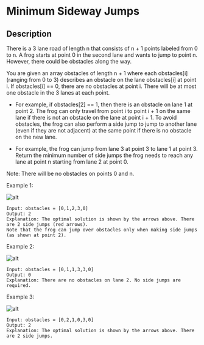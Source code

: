 # Minimum Sideway Jumps
## Description

There is a 3 lane road of length n that consists of n + 1 points labeled from 0 to n. A frog starts at point 0 in the second lane and wants to jump to point n. However, there could be obstacles along the way.

You are given an array obstacles of length n + 1 where each obstacles[i] (ranging from 0 to 3) describes an obstacle on the lane obstacles[i] at point i. If obstacles[i] == 0, there are no obstacles at point i. There will be at most one obstacle in the 3 lanes at each point.

- For example, if obstacles[2] == 1, then there is an obstacle on lane 1 at point 2.
The frog can only travel from point i to point i + 1 on the same lane if there is not an obstacle on the lane at point i + 1. To avoid obstacles, the frog can also perform a side jump to jump to another lane (even if they are not adjacent) at the same point if there is no obstacle on the new lane.

- For example, the frog can jump from lane 3 at point 3 to lane 1 at point 3.
Return the minimum number of side jumps the frog needs to reach any lane at point n starting from lane 2 at point 0.

Note: There will be no obstacles on points 0 and n.

Example 1:

![alt](https://assets.leetcode.com/uploads/2021/03/25/ic234-q3-ex1.png)
```
Input: obstacles = [0,1,2,3,0]
Output: 2 
Explanation: The optimal solution is shown by the arrows above. There are 2 side jumps (red arrows).
Note that the frog can jump over obstacles only when making side jumps (as shown at point 2).
```

Example 2:

![alt](https://assets.leetcode.com/uploads/2021/03/25/ic234-q3-ex2.png)
```
Input: obstacles = [0,1,1,3,3,0]
Output: 0
Explanation: There are no obstacles on lane 2. No side jumps are required.
```

Example 3:

![alt](https://assets.leetcode.com/uploads/2021/03/25/ic234-q3-ex3.png)
```
Input: obstacles = [0,2,1,0,3,0]
Output: 2
Explanation: The optimal solution is shown by the arrows above. There are 2 side jumps.
```